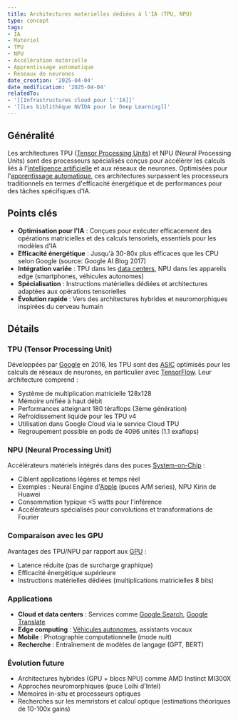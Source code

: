 ```yaml
---
title: Architectures matérielles dédiées à l'IA (TPU, NPU)
type: concept
tags:
- IA
- Matériel
- TPU
- NPU
- Accélération matérielle
- Apprentissage automatique
- Réseaux de neurones
date_creation: '2025-04-04'
date_modification: '2025-04-04'
relatedTo:
- '[[Infrastructures cloud pour l''IA]]'
- '[[Les biblithèque NVIDA pour le Deep Learning]]'
---
```

## Généralité

Les architectures TPU ([Tensor Processing Units](https://fr.wikipedia.org/wiki/Tensor_Processing_Unit)) et NPU (Neural Processing Units) sont des processeurs spécialisés conçus pour accélérer les calculs liés à l'[intelligence artificielle](https://fr.wikipedia.org/wiki/Intelligence_artificielle) et aux réseaux de neurones. Optimisées pour l'[apprentissage automatique](https://fr.wikipedia.org/wiki/Apprentissage_automatique), ces architectures surpassent les processeurs traditionnels en termes d'efficacité énergétique et de performances pour des tâches spécifiques d'IA.

## Points clés

- **Optimisation pour l'IA** : Conçues pour exécuter efficacement des opérations matricielles et des calculs tensoriels, essentiels pour les modèles d'IA
- **Efficacité énergétique** : Jusqu'à 30-80x plus efficaces que les CPU selon Google (source: Google AI Blog 2017)
- **Intégration variée** : TPU dans les [data centers](https://fr.wikipedia.org/wiki/Centre_de_données), NPU dans les appareils edge (smartphones, véhicules autonomes)
- **Spécialisation** : Instructions matérielles dédiées et architectures adaptées aux opérations tensorielles
- **Évolution rapide** : Vers des architectures hybrides et neuromorphiques inspirées du cerveau humain

## Détails

### TPU (Tensor Processing Unit)
Développées par [Google](https://fr.wikipedia.org/wiki/Google) en 2016, les TPU sont des [ASIC](https://fr.wikipedia.org/wiki/Circuit_intégré_spécifique) optimisés pour les calculs de réseaux de neurones, en particulier avec [TensorFlow](https://fr.wikipedia.org/wiki/TensorFlow). Leur architecture comprend :
- Système de multiplication matricielle 128x128
- Mémoire unifiée à haut débit
- Performances atteignant 180 téraflops (3ème génération)
- Refroidissement liquide pour les TPU v4
- Utilisation dans Google Cloud via le service Cloud TPU
- Regroupement possible en pods de 4096 unités (1.1 exaflops)

### NPU (Neural Processing Unit)
Accélérateurs matériels intégrés dans des puces [System-on-Chip](https://fr.wikipedia.org/wiki/System_on_chip) :
- Ciblent applications légères et temps réel
- Exemples : Neural Engine d'[Apple](https://fr.wikipedia.org/wiki/Apple) (puces A/M series), NPU Kirin de Huawei
- Consommation typique <5 watts pour l'inférence
- Accélérateurs spécialisés pour convolutions et transformations de Fourier

### Comparaison avec les GPU
Avantages des TPU/NPU par rapport aux [GPU](https://fr.wikipedia.org/wiki/Processeur_graphique) :
- Latence réduite (pas de surcharge graphique)
- Efficacité énergétique supérieure
- Instructions matérielles dédiées (multiplications matricielles 8 bits)

### Applications
- **Cloud et data centers** : Services comme [Google Search](https://fr.wikipedia.org/wiki/Google_Search), [Google Translate](https://fr.wikipedia.org/wiki/Google_Traduction)
- **Edge computing** : [Véhicules autonomes](https://fr.wikipedia.org/wiki/Véhicule_autonome), assistants vocaux
- **Mobile** : Photographie computationnelle (mode nuit)
- **Recherche** : Entraînement de modèles de langage (GPT, BERT)

### Évolution future
- Architectures hybrides (GPU + blocs NPU) comme AMD Instinct MI300X
- Approches neuromorphiques (puce Loihi d'Intel)
- Mémoires in-situ et processeurs optiques
- Recherches sur les memristors et calcul optique (estimations théoriques de 10-100x gains)